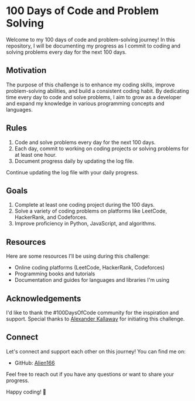 # 100 Days of Code and Problem Solving

Welcome to my 100 days of code and problem-solving journey! In this repository, I will be documenting my progress as I commit to coding and solving problems every day for the next 100 days.

## Motivation

The purpose of this challenge is to enhance my coding skills, improve problem-solving abilities, and build a consistent coding habit. By dedicating time every day to code and solve problems, I aim to grow as a developer and expand my knowledge in various programming concepts and languages.

## Rules

1. Code and solve problems every day for the next 100 days.
2. Each day, commit to working on coding projects or solving problems for at least one hour.
3. Document progress daily by updating the log file.

Continue updating the log file with your daily progress.

## Goals

1. Complete at least one coding project during the 100 days.
2. Solve a variety of coding problems on platforms like LeetCode, HackerRank, and Codeforces.
3. Improve proficiency in Python, JavaScript, and algorithms.

## Resources

Here are some resources I'll be using during this challenge:

- Online coding platforms (LeetCode, HackerRank, Codeforces)
- Programming books and tutorials
- Documentation and guides for languages and libraries I'm using

## Acknowledgements

I'd like to thank the #100DaysOfCode community for the inspiration and support. Special thanks to [Alexander Kallaway](https://twitter.com/ka11away) for initiating this challenge.

## Connect

Let's connect and support each other on this journey! You can find me on:

- GitHub: [Alien166](https://github.com/Alien166)

Feel free to reach out if you have any questions or want to share your progress.

Happy coding! 🚀
